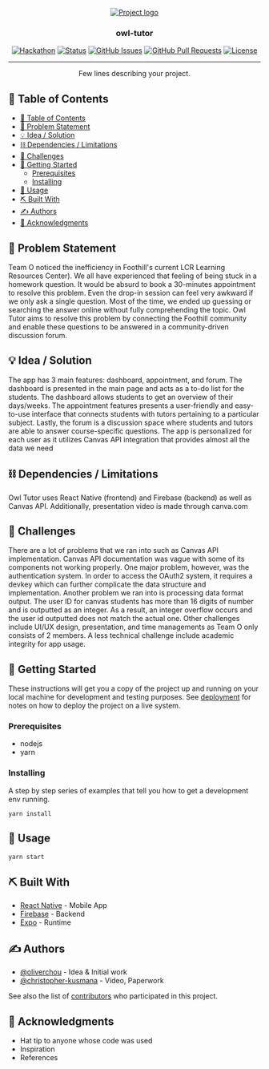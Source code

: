 <p align="center">
  <a href="" rel="noopener">
 <img src="https://d112y698adiu2z.cloudfront.net/photos/production/software_photos/002/308/394/datas/gallery.jpg" alt="Project logo"></a>
</p>
<h3 align="center">owl-tutor</h3>
<div align="center">

[![Hackathon](https://img.shields.io/badge/hackathon-name-orange.svg)](http://hackathon.url.com)
[![Status](https://img.shields.io/badge/status-active-success.svg)]()
[![GitHub Issues](https://img.shields.io/github/issues/kylelobo/The-Documentation-Compendium.svg)](https://github.com/kylelobo/The-Documentation-Compendium/issues)
[![GitHub Pull Requests](https://img.shields.io/github/issues-pr/kylelobo/The-Documentation-Compendium.svg)](https://github.com/kylelobo/The-Documentation-Compendium/pulls)
[![License](https://img.shields.io/badge/license-MIT-blue.svg)](LICENSE.md)

</div>

---

<p align="center"> Few lines describing your project.
    <br> 
</p>

## 📝 Table of Contents

- [📝 Table of Contents](#-table-of-contents)
- [🧐 Problem Statement <a name = "problem_statement"></a>](#-problem-statement-)
- [💡 Idea / Solution <a name = "idea"></a>](#-idea--solution-)
- [⛓️ Dependencies / Limitations <a name = "limitations"></a>](#️-dependencies--limitations-)
- [🚀 Challenges <a name = "future_scope"></a>](#-challenges-)
- [🏁 Getting Started <a name = "getting_started"></a>](#-getting-started-)
  - [Prerequisites](#prerequisites)
  - [Installing](#installing)
- [🎈 Usage <a name="usage"></a>](#-usage-)
- [⛏️ Built With <a name = "tech_stack"></a>](#️-built-with-)
- [✍️ Authors <a name = "authors"></a>](#️-authors-)
- [🎉 Acknowledgments <a name = "acknowledgments"></a>](#-acknowledgments-)

## 🧐 Problem Statement <a name = "problem_statement"></a>

Team O noticed the inefficiency in Foothill's current LCR Learning Resources Center). We all have experienced that feeling of being stuck in a homework question. It would be absurd to book a 30-minutes appointment to resolve this problem. Even the drop-in session can feel very awkward if we only ask a single question. Most of the time, we ended up guessing or searching the answer online without fully comprehending the topic. Owl Tutor aims to resolve this problem by connecting the Foothill community and enable these questions to be answered in a community-driven discussion forum.

## 💡 Idea / Solution <a name = "idea"></a>

The app has 3 main features: dashboard, appointment, and forum. The dashboard is presented in the main page and acts as a to-do list for the students. The dashboard allows students to get an overview of their days/weeks. The appointment features presents a user-friendly and easy-to-use interface that connects students with tutors pertaining to a particular subject. Lastly, the forum is a discussion space where students and tutors are able to answer course-specific questions. The app is personalized for each user as it utilizes Canvas API integration that provides almost all the data we need

## ⛓️ Dependencies / Limitations <a name = "limitations"></a>

Owl Tutor uses React Native (frontend) and Firebase (backend) as well as Canvas API. Additionally, presentation video is made through canva.com

## 🚀 Challenges <a name = "future_scope"></a>

There are a lot of problems that we ran into such as Canvas API implementation. Canvas API documentation was vague with some of its components not working properly. One major problem, however, was the authentication system. In order to access the OAuth2 system, it requires a devkey which can further complicate the data structure and implementation. Another problem we ran into is processing data format output. The user ID for canvas students has more than 16 digits of number and is outputted as an integer. As a result, an integer overflow occurs and the user id outputted does not match the actual one. Other challenges include UI/UX design, presentation, and time managements as Team O only consists of 2 members. A less technical challenge include academic integrity for app usage.

## 🏁 Getting Started <a name = "getting_started"></a>

These instructions will get you a copy of the project up and running on your local machine for development
and testing purposes. See [deployment](#deployment) for notes on how to deploy the project on a live system.

### Prerequisites

- nodejs
- yarn

### Installing

A step by step series of examples that tell you how to get a development env running.

```
yarn install
```

## 🎈 Usage <a name="usage"></a>

```
yarn start
```

## ⛏️ Built With <a name = "tech_stack"></a>

- [React Native](https://reactnative.dev/) - Mobile App
- [Firebase](https://firebase.google.com/) - Backend
- [Expo](https://expo.dev/) - Runtime

## ✍️ Authors <a name = "authors"></a>

- [@oliverchou](https://github.com/knhn1004) - Idea & Initial work
- [@christopher-kusmana](https://github.com/Christopher-Kusmana) - Video, Paperwork

See also the list of [contributors](https://github.com/kylelobo/The-Documentation-Compendium/contributors)
who participated in this project.

## 🎉 Acknowledgments <a name = "acknowledgments"></a>

- Hat tip to anyone whose code was used
- Inspiration
- References
